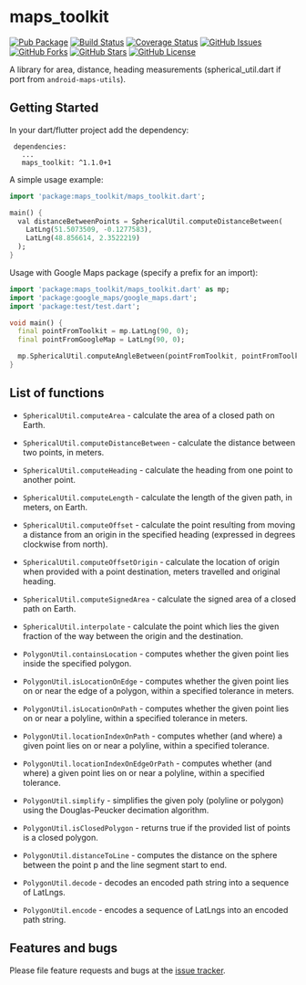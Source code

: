 maps_toolkit
======

[![Pub Package](https://img.shields.io/pub/v/maps_toolkit.svg)](https://pub.dartlang.org/packages/maps_toolkit)
[![Build Status](https://travis-ci.org/kb0/maps_toolkit.svg?branch=master)](https://travis-ci.org/kb0/maps_toolkit)
[![Coverage Status](https://coveralls.io/repos/github/kb0/maps_toolkit/badge.svg?branch=master)](https://coveralls.io/github/kb0/maps_toolkit?branch=master)
[![GitHub Issues](https://img.shields.io/github/issues/kb0/maps_toolkit.svg?branch=master)](https://github.com/kb0/maps_toolkit/issues)
[![GitHub Forks](https://img.shields.io/github/forks/kb0/maps_toolkit.svg?branch=master)](https://github.com/kb0/maps_toolkit/network)
[![GitHub Stars](https://img.shields.io/github/stars/kb0/maps_toolkit.svg?branch=master)](https://github.com/kb0/maps_toolkit/stargazers)
[![GitHub License](https://img.shields.io/badge/license-Apache%202-blue.svg)](https://raw.githubusercontent.com/kb0/maps_toolkit/master/LICENSE)


A library for area, distance, heading measurements (spherical_util.dart if port from `android-maps-utils`).

## Getting Started

In your dart/flutter project add the dependency:

```
 dependencies:
   ...
   maps_toolkit: ^1.1.0+1
```

A simple usage example:

```dart
import 'package:maps_toolkit/maps_toolkit.dart';

main() {
  val distanceBetweenPoints = SphericalUtil.computeDistanceBetween(
    LatLng(51.5073509, -0.1277583),
    LatLng(48.856614, 2.3522219)
  );
}
```

Usage with Google Maps package (specify a prefix for an import):

```dart
import 'package:maps_toolkit/maps_toolkit.dart' as mp;
import 'package:google_maps/google_maps.dart';
import 'package:test/test.dart';

void main() {
  final pointFromToolkit = mp.LatLng(90, 0);
  final pointFromGoogleMap = LatLng(90, 0);

  mp.SphericalUtil.computeAngleBetween(pointFromToolkit, pointFromToolkit);
}
``` 

## List of functions

* `SphericalUtil.computeArea` - calculate the area of a closed path on Earth.
* `SphericalUtil.computeDistanceBetween` - calculate the distance between two points, in meters.
* `SphericalUtil.computeHeading` - calculate the heading from one point to another point.
* `SphericalUtil.computeLength` - calculate the length of the given path, in meters, on Earth.
* `SphericalUtil.computeOffset` - calculate the point resulting from moving a distance from an origin in the specified heading (expressed in degrees clockwise from north).
* `SphericalUtil.computeOffsetOrigin` - calculate the location of origin when provided with a point destination, meters travelled and original heading.
* `SphericalUtil.computeSignedArea` - calculate the signed area of a closed path on Earth.
* `SphericalUtil.interpolate` - calculate the point which lies the given fraction of the way between the origin and the destination.

* `PolygonUtil.containsLocation` - computes whether the given point lies inside the specified polygon.
* `PolygonUtil.isLocationOnEdge` - computes whether the given point lies on or near the edge of a polygon, within a specified tolerance in meters.
* `PolygonUtil.isLocationOnPath` - computes whether the given point lies on or near a polyline, within a specified tolerance in meters.
* `PolygonUtil.locationIndexOnPath` - computes whether (and where) a given point lies on or near a polyline, within a specified tolerance.
* `PolygonUtil.locationIndexOnEdgeOrPath` - computes whether (and where) a given point lies on or near a polyline,  within a specified tolerance.
* `PolygonUtil.simplify` - simplifies the given poly (polyline or polygon) using the Douglas-Peucker decimation algorithm.
* `PolygonUtil.isClosedPolygon` - returns true if the provided list of points is a closed polygon.
* `PolygonUtil.distanceToLine` - computes the distance on the sphere between the point p and the line segment start to end.
* `PolygonUtil.decode` - decodes an encoded path string into a sequence of LatLngs.
* `PolygonUtil.encode` - encodes a sequence of LatLngs into an encoded path string.

## Features and bugs

Please file feature requests and bugs at the [issue tracker][tracker].

[tracker]: https://github.com/kb0/maps_toolkit/issues

